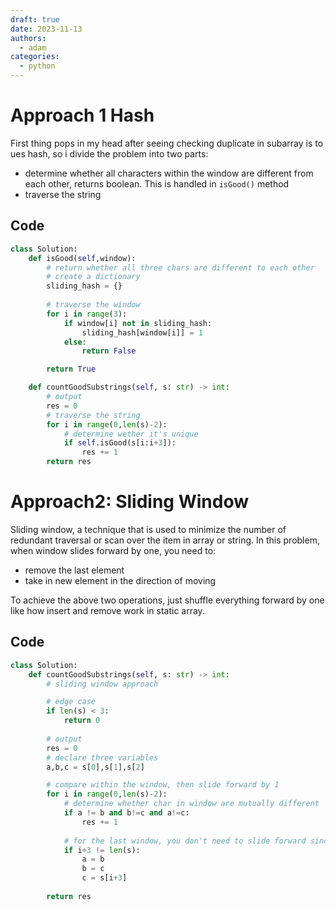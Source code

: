 ```yaml
---
draft: true
date: 2023-11-13
authors:
  - adam
categories:
  - python
---
```


# Approach 1 Hash
First thing pops in my head after seeing checking duplicate in subarray is to ues hash, so i divide the problem into two parts:
- determine whether all characters within the window are different from each other, returns boolean. This is handled in `isGood()` method
- traverse the string

## Code
```python
class Solution:
    def isGood(self,window):
        # return whether all three chars are different to each other
        # create a dictionary
        sliding_hash = {}
        
        # traverse the window
        for i in range(3):
            if window[i] not in sliding_hash:
                sliding_hash[window[i]] = 1
            else:
                return False

        return True

    def countGoodSubstrings(self, s: str) -> int:
        # output
        res = 0
        # traverse the string 
        for i in range(0,len(s)-2):
            # determine wether it's unique
            if self.isGood(s[i:i+3]):
                res += 1
        return res
```

# Approach2: Sliding Window
<!-- Describe your approach to solving the problem. -->
Sliding window, a technique that is used to minimize the number of redundant traversal or scan over the item in array or string. In this problem, when window slides forward by one, you need to:
- remove the last element 
- take in new element in the direction of moving

To achieve the above two operations, just shuffle everything forward by one like how insert and remove work in static array. 


## Code
```python
class Solution:
    def countGoodSubstrings(self, s: str) -> int:
        # sliding window approach

        # edge case
        if len(s) < 3:
            return 0
            
        # output
        res = 0
        # declare three variables
        a,b,c = s[0],s[1],s[2]

        # compare within the window, then slide forward by 1
        for i in range(0,len(s)-2):
            # determine whether char in window are mutually different
            if a != b and b!=c and a!=c:
                res += 1
            
            # for the last window, you don't need to slide forward since it's over
            if i+3 != len(s):
                a = b
                b = c
                c = s[i+3]
        
        return res
```

